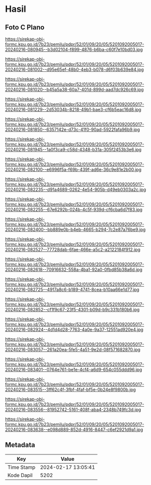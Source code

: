 # Hasil

## Foto C Plano

https://sirekap-obj-formc.kpu.go.id/7b23/pemilu/pdpr/52/01/09/20/05/5201092005017-20240216-080945--b3d02104-f899-4876-b6ba-c60f7e10bd03.jpg

https://sirekap-obj-formc.kpu.go.id/7b23/pemilu/pdpr/52/01/09/20/05/5201092005017-20240216-081002--d95e65ef-48b0-4eb3-b078-d6f03b639e84.jpg

https://sirekap-obj-formc.kpu.go.id/7b23/pemilu/pdpr/52/01/09/20/05/5201092005017-20240216-081020--b45a5a38-60a7-401d-899d-aad7dc926c69.jpg

https://sirekap-obj-formc.kpu.go.id/7b23/pemilu/pdpr/52/01/09/20/05/5201092005017-20240216-081229--2d53034b-8218-49b1-bae3-cf6b5eac16d8.jpg

https://sirekap-obj-formc.kpu.go.id/7b23/pemilu/pdpr/52/01/09/20/05/5201092005017-20240216-081850--6357142e-d73c-41f0-90ad-5922fafa96b9.jpg

https://sirekap-obj-formc.kpu.go.id/7b23/pemilu/pdpr/52/01/09/20/05/5201092005017-20240216-081945--1a0f3ca9-c58d-4348-b31a-305f2453b3e6.jpg

https://sirekap-obj-formc.kpu.go.id/7b23/pemilu/pdpr/52/01/09/20/05/5201092005017-20240216-082100--e6996f5a-f69b-439f-ad6e-36c9e81e2b00.jpg

https://sirekap-obj-formc.kpu.go.id/7b23/pemilu/pdpr/52/01/09/20/05/5201092005017-20240216-082235--d91a4689-0262-4e54-905b-d49eb0303a2c.jpg

https://sirekap-obj-formc.kpu.go.id/7b23/pemilu/pdpr/52/01/09/20/05/5201092005017-20240216-082255--67e6292b-024b-4c5f-939d-cf6cba6d7f83.jpg

https://sirekap-obj-formc.kpu.go.id/7b23/pemilu/pdpr/52/01/09/20/05/5201092005017-20240216-082400--bb889e0b-b4eb-4665-b294-7c2e87a76be9.jpg

https://sirekap-obj-formc.kpu.go.id/7b23/pemilu/pdpr/52/01/09/20/05/5201092005017-20240216-082527--77728dab-6fae-466e-a5c2-a2122184f912.jpg

https://sirekap-obj-formc.kpu.go.id/7b23/pemilu/pdpr/52/01/09/20/05/5201092005017-20240216-082618--70916632-558a-4ba1-92a0-0fbd85b38a6d.jpg

https://sirekap-obj-formc.kpu.go.id/7b23/pemilu/pdpr/52/01/09/20/05/5201092005017-20240216-082725--4917a8c6-b189-4741-8cea-b10aa66e1d77.jpg

https://sirekap-obj-formc.kpu.go.id/7b23/pemilu/pdpr/52/01/09/20/05/5201092005017-20240216-082852--cf1f9c67-23f5-4301-b09d-b9c331b180b6.jpg

https://sirekap-obj-formc.kpu.go.id/7b23/pemilu/pdpr/52/01/09/20/05/5201092005017-20240216-082924--4d1d4d28-7763-4a0e-9a37-12551ad920e4.jpg

https://sirekap-obj-formc.kpu.go.id/7b23/pemilu/pdpr/52/01/09/20/05/5201092005017-20240216-083057--261a20ea-5fe5-4a51-9e2d-08f571682870.jpg

https://sirekap-obj-formc.kpu.go.id/7b23/pemilu/pdpr/52/01/09/20/05/5201092005017-20240216-083401--0764e761-be1e-4cf4-a6d9-654c055ddd96.jpg

https://sirekap-obj-formc.kpu.go.id/7b23/pemilu/pdpr/52/01/09/20/05/5201092005017-20240216-083515--3ff62c4f-3fbf-4faf-bf5e-0b24e8f9800b.jpg

https://sirekap-obj-formc.kpu.go.id/7b23/pemilu/pdpr/52/01/09/20/05/5201092005017-20240216-083556--81952742-5161-408f-aba4-2348b749fc3d.jpg

https://sirekap-obj-formc.kpu.go.id/7b23/pemilu/pdpr/52/01/09/20/05/5201092005017-20240216-083638--e098d889-852d-4916-8447-c6ef2921d9a1.jpg


## Metadata

| Key        | Value               |
| ---------- | ------------------- |
| Time Stamp | 2024-02-17 13:05:41 |
| Kode Dapil | 5202                |



